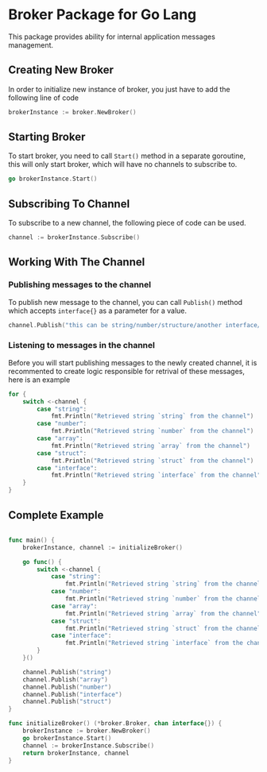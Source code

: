 # Broker Package for Go Lang
This package provides ability for internal application messages management.

## Creating New Broker
In order to initialize new instance of broker, you just have to add the following line of code
```go
brokerInstance := broker.NewBroker()
```

## Starting Broker
To start broker, you need to call `Start()` method in a separate goroutine, this will only start broker, which will have no channels to subscribe to.
```go
go brokerInstance.Start()
```

## Subscribing To Channel
To subscribe to a new channel, the following piece of code can be used.
```go
channel := brokerInstance.Subscribe()
```

## Working With The Channel
### Publishing messages to the channel
To publish new message to the channel, you can call `Publish()` method which accepts `interface{}` as a parameter for a value.
```go
channel.Publish("this can be string/number/structure/another interface/anything")
```

### Listening to messages in the channel
Before you will start publishing messages to the newly created channel, it is recommented to create logic responsible for retrival of these messages, here is an example
```go
for {
    switch <-channel {
        case "string":
            fmt.Println("Retrieved string `string` from the channel")
        case "number":
            fmt.Println("Retrieved string `number` from the channel")
        case "array":
            fmt.Println("Retrieved string `array` from the channel")
        case "struct":
            fmt.Println("Retrieved string `struct` from the channel")
        case "interface":
            fmt.Println("Retrieved string `interface` from the channel")
    }
}
```

## Complete Example
```go

func main() {
    brokerInstance, channel := initializeBroker()

    go func() {
        switch <-channel {
            case "string":
                fmt.Println("Retrieved string `string` from the channel")
            case "number":
                fmt.Println("Retrieved string `number` from the channel")
            case "array":
                fmt.Println("Retrieved string `array` from the channel")
            case "struct":
                fmt.Println("Retrieved string `struct` from the channel")
            case "interface":
                fmt.Println("Retrieved string `interface` from the channel")
        }
    }()

    channel.Publish("string")
    channel.Publish("array")
    channel.Publish("number")
    channel.Publish("interface")
    channel.Publish("struct")
}

func initializeBroker() (*broker.Broker, chan interface{}) {
    brokerInstance := broker.NewBroker()
    go brokerInstance.Start()
    channel := brokerInstance.Subscribe()
    return brokerInstance, channel
}
```